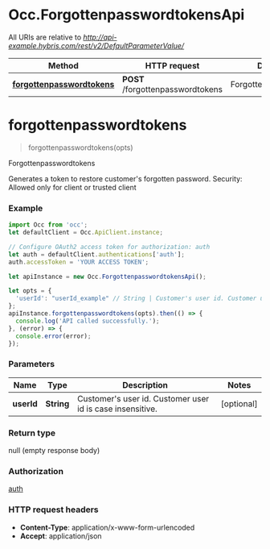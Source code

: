 # Occ.ForgottenpasswordtokensApi

All URIs are relative to *http://api-example.hybris.com/rest/v2/DefaultParameterValue/*

Method | HTTP request | Description
------------- | ------------- | -------------
[**forgottenpasswordtokens**](ForgottenpasswordtokensApi.md#forgottenpasswordtokens) | **POST** /forgottenpasswordtokens | Forgottenpasswordtokens


<a name="forgottenpasswordtokens"></a>
# **forgottenpasswordtokens**
> forgottenpasswordtokens(opts)

Forgottenpasswordtokens

Generates a token to restore customer&#39;s forgotten password.  Security: Allowed only for client or trusted client 

### Example
```javascript
import Occ from 'occ';
let defaultClient = Occ.ApiClient.instance;

// Configure OAuth2 access token for authorization: auth
let auth = defaultClient.authentications['auth'];
auth.accessToken = 'YOUR ACCESS TOKEN';

let apiInstance = new Occ.ForgottenpasswordtokensApi();

let opts = { 
  'userId': "userId_example" // String | Customer's user id. Customer user id is case insensitive.
};
apiInstance.forgottenpasswordtokens(opts).then(() => {
  console.log('API called successfully.');
}, (error) => {
  console.error(error);
});

```

### Parameters

Name | Type | Description  | Notes
------------- | ------------- | ------------- | -------------
 **userId** | **String**| Customer&#39;s user id. Customer user id is case insensitive. | [optional] 

### Return type

null (empty response body)

### Authorization

[auth](../README.md#auth)

### HTTP request headers

 - **Content-Type**: application/x-www-form-urlencoded
 - **Accept**: application/json


